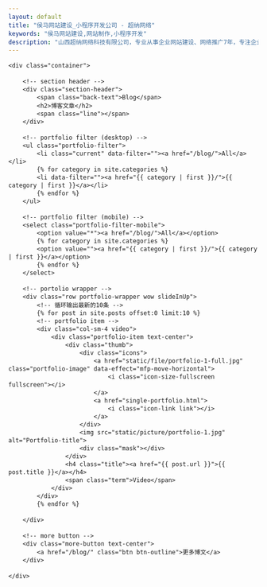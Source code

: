 ```yaml
---
layout: default
title: "侯马网站建设_小程序开发公司 - 超纳网络"
keywords: "侯马网站建设,网站制作,小程序开发"
description: "山西超纳网络科技有限公司，专业从事企业网站建设、网络推广7年，专注企业营销型网站建设、响应式网站制作、微信企业小程序开发、微信商城小程序开发、百度智能小程序开发。"
---
```


<!-- section portfolio -->
<section id="works" class="portfolio with-line">

	<div class="container">
		
		<!-- section header -->
		<div class="section-header">
			<span class="back-text">Blog</span>
			<h2>博客文章</h2>
			<span class="line"></span>
		</div>
		
		<!-- portfolio filter (desktop) -->
		<ul class="portfolio-filter">
			<li class="current" data-filter=""><a href="/blog/">All</a></li>
			{% for category in site.categories %}
			<li data-filter=""><a href="{{ category | first }}/">{{ category | first }}</a></li>
			{% endfor %}
		</ul>
		
		<!-- portfolio filter (mobile) -->
		<select class="portfolio-filter-mobile">
			<option value="*"><a href="/blog/">All</a></option>
			{% for category in site.categories %}
			<option value=""><a href="{{ category | first }}/">{{ category | first }}</a></option>
			{% endfor %}
		</select>
		
		<!-- portolio wrapper -->
		<div class="row portfolio-wrapper wow slideInUp">
			<!-- 循环输出最新的10条 -->
			{% for post in site.posts offset:0 limit:10 %} 
			<!-- portfolio item -->
			<div class="col-sm-4 video">
				<div class="portfolio-item text-center">
					<div class="thumb">
						<div class="icons">
							<a href="static/file/portfolio-1-full.jpg" class="portfolio-image" data-effect="mfp-move-horizontal">
								<i class="icon-size-fullscreen fullscreen"></i>
							</a>
							<a href="single-portfolio.html">
								<i class="icon-link link"></i>
							</a>
						</div>
						<img src="static/picture/portfolio-1.jpg" alt="Portfolio-title">
						<div class="mask"></div>
					</div>
					<h4 class="title"><a href="{{ post.url }}">{{ post.title }}</a></h4>
					<span class="term">Video</span>
				</div>
			</div>
			{% endfor %}
			
		</div>
		
		<!-- more button -->
		<div class="more-button text-center">
			<a href="/blog/" class="btn btn-outline">更多博文</a>
		</div>

	</div>
	
</section>
